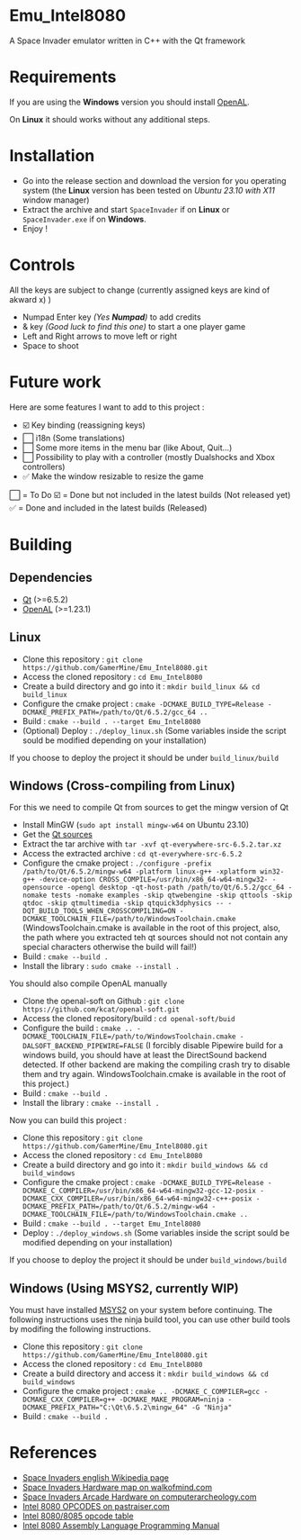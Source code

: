 # Emu_Intel8080
A Space Invader emulator written in C++ with the Qt framework

# Requirements
If you are using the **Windows** version you should install [OpenAL](https://www.openal.org/downloads/).

On **Linux** it should works without any additional steps.

# Installation
- Go into the release section and download the version for you operating system (the **Linux** version has been tested on *Ubuntu 23.10 with X11* window manager)
- Extract the archive and start `SpaceInvader` if on **Linux** or `SpaceInvader.exe` if on **Windows**.
- Enjoy !

# Controls
All the keys are subject to change (currently assigned keys are kind of akward x) )
- Numpad Enter key *(Yes **Numpad**)* to add credits
- & key *(Good luck to find this one)* to start a one player game
- Left and Right arrows to move left or right
- Space to shoot

# Future work
Here are some features I want to add to this project :
- :ballot_box_with_check: Key binding (reassigning keys)
- :white_large_square: i18n (Some translations)
- :white_large_square: Some more items in the menu bar (like About, Quit...)
- :white_large_square: Possibility to play with a controller (mostly Dualshocks and Xbox controllers)
- :white_check_mark: Make the window resizable to resize the game

:white_large_square: = To Do
:ballot_box_with_check: = Done but not included in the latest builds (Not released yet)
:white_check_mark: = Done and included in the latest builds (Released)

# Building
## Dependencies
- [Qt](https://www.qt.io/download-qt-installer-oss) (>=6.5.2)
- [OpenAL](https://github.com/kcat/openal-soft) (>=1.23.1)
  
## Linux
- Clone this repository : `git clone https://github.com/GamerMine/Emu_Intel8080.git`
- Access the cloned repository : `cd Emu_Intel8080`
- Create a build directory and go into it : `mkdir build_linux && cd build_linux`
- Configure the cmake project : `cmake -DCMAKE_BUILD_TYPE=Release -DCMAKE_PREFIX_PATH=/path/to/Qt/6.5.2/gcc_64 ..`
- Build : `cmake --build . --target Emu_Intel8080`
- (Optional) Deploy : `./deploy_linux.sh` (Some variables inside the script sould be modified depending on your installation)

If you choose to deploy the project it should be under `build_linux/build`

## Windows (Cross-compiling from Linux)
For this we need to compile Qt from sources to get the mingw version of Qt

- Install MinGW (`sudo apt install mingw-w64` on Ubuntu 23.10)
- Get the [Qt sources](https://download.qt.io/archive/qt/)
- Extract the tar archive with `tar -xvf qt-everywhere-src-6.5.2.tar.xz`
- Access the extracted archive : `cd qt-everywhere-src-6.5.2`
- Configure the cmake project : `./configure -prefix /path/to/Qt/6.5.2/mingw-w64 -platform linux-g++ -xplatform win32-g++ -device-option CROSS_COMPILE=/usr/bin/x86_64-w64-mingw32- -opensource -opengl desktop -qt-host-path /path/to/Qt/6.5.2/gcc_64 -nomake tests -nomake examples -skip qtwebengine -skip qttools -skip qtdoc -skip qtmultimedia -skip qtquick3dphysics -- -DQT_BUILD_TOOLS_WHEN_CROSSCOMPILING=ON -DCMAKE_TOOLCHAIN_FILE=/path/to/WindowsToolchain.cmake` (WindowsToolchain.cmake is available in the root of this project, also, the path where you extracted teh qt sources should not not contain any special characters otherwise the build will fail!)
- Build : `cmake --build .`
- Install the library : `sudo cmake --install .`

You should also compile OpenAL manually

- Clone the openal-soft on Github : `git clone https://github.com/kcat/openal-soft.git`
- Access the cloned repository/build : `cd openal-soft/buid`
- Configure the build : `cmake .. -DCMAKE_TOOLCHAIN_FILE=/path/to/WindowsToolchain.cmake -DALSOFT_BACKEND_PIPEWIRE=FALSE` (I forcibly disable Pipewire build for a windows build, you should have at least the DirectSound backend detected. If other backend are making the compiling crash try to disable them and try again. WindowsToolchain.cmake is available in the root of this project.)
- Build : `cmake --build .`
- Install the library : `cmake --install .`

Now you can build this project :

- Clone this repository : `git clone https://github.com/GamerMine/Emu_Intel8080.git`
- Access the cloned repository : `cd Emu_Intel8080`
- Create a build directory and go into it : `mkdir build_windows && cd build_windows`
- Configure the cmake project : `cmake -DCMAKE_BUILD_TYPE=Release -DCMAKE_C_COMPILER=/usr/bin/x86_64-w64-mingw32-gcc-12-posix -DCMAKE_CXX_COMPILER=/usr/bin/x86_64-w64-mingw32-c++-posix -DCMAKE_PREFIX_PATH=/path/to/Qt/6.5.2/mingw-w64 -DCMAKE_TOOLCHAIN_FILE=/path/to/WindowsToolchain.cmake ..`
- Build : `cmake --build . --target Emu_Intel8080`
- Deploy : `./deploy_windows.sh` (Some variables inside the script sould be modified depending on your installation)

If you choose to deploy the project it should be under `build_windows/build`

## Windows (Using MSYS2, currently WIP)
You must have installed [MSYS2](https://www.msys2.org/) on your system before continuing.
The following instructions uses the ninja build tool, you can use other build tools by modifing the following instructions.

- Clone this repository : `git clone https://github.com/GamerMine/Emu_Intel8080.git`
- Access the cloned repository : `cd Emu_Intel8080`
- Create a build directory and access it : `mkdir build_windows && cd build_windows`
- Configure the cmake project : `cmake .. -DCMAKE_C_COMPILER=gcc -DCMAKE_CXX_COMPILER=g++ -DCMAKE_MAKE_PROGRAM=ninja -DCMAKE_PREFIX_PATH="C:\Qt\6.5.2\mingw_64" -G "Ninja"`
- Build : `cmake --build .`

# References
- [Space Invaders english Wikipedia page](https://en.wikipedia.org/wiki/Space_Invaders)
- [Space Invaders Hardware map on walkofmind.com](https://walkofmind.com/programming/side/hardware.htm)
- [Space Invaders Arcade Hardware on computerarcheology.com](https://www.computerarcheology.com/Arcade/SpaceInvaders/)
- [Intel 8080 OPCODES on pastraiser.com](https://pastraiser.com/cpu/i8080/i8080_opcodes.html)
- [Intel 8080/8085 opcode table](https://tobiasvl.github.io/optable/intel-8080/)
- [Intel 8080 Assembly Language Programming Manual](https://altairclone.com/downloads/manuals/8080%20Programmers%20Manual.pdf)
